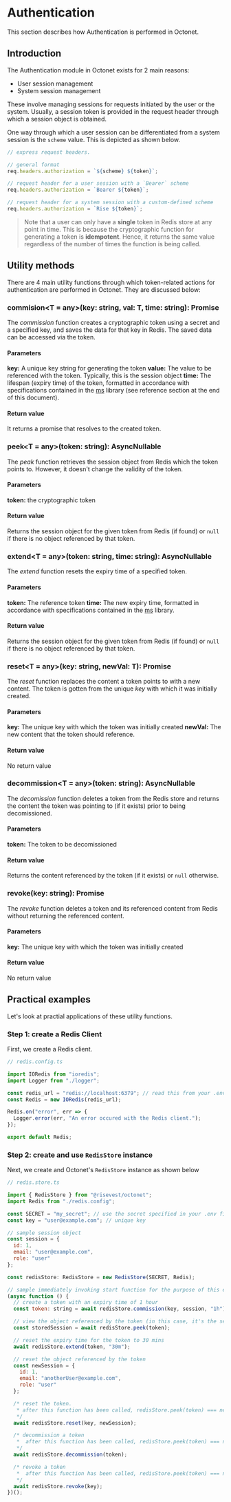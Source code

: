 # Authentication

This section describes how Authentication is performed in Octonet.

## Introduction

The Authentication module in Octonet exists for 2 main reasons:

- User session management
- System session management

These involve managing sessions for requests initiated by the user or the system. Usually, a session token is provided in the request header through which a session object is obtained.

One way through which a user session can be differentiated from a system session is the `scheme` value. This is depicted as shown below.

```js
// express request headers.

// general format
req.headers.authorization = `${scheme} ${token}`;

// request header for a user session with a `Bearer` scheme
req.headers.authorization = `Bearer ${token}`;

// request header for a system session with a custom-defined scheme
req.headers.authorization = `Rise ${token}`;
```

> Note that a user can only have a **single** token in Redis store at any point in time. This is because the cryptographic function for generating a token is **idempotent**. Hence, it returns the same value regardless of the number of times the function is being called.

## Utility methods

There are 4 main utility functions through which token-related actions for authentication are performed in Octonet. They are discussed below:

### commision<T = any>(key: string, val: T, time: string): Promise<string>

The _commission_ function creates a cryptographic token using a secret and a specified key, and saves the data for that key in Redis. The saved data can be accessed via the token.

#### Parameters

**key:** A unique key string for generating the token
**value:** The value to be referenced with the token. Typically, this is the session object
**time:** The lifespan (expiry time) of the token, formatted in accordance with specifications contained in the [ms](https://github.com/vercel/ms#readme) library (see reference section at the end of this document).

#### Return value

It returns a promise that resolves to the created token.

### peek<T = any>(token: string): AsyncNullable<T>

The _peak_ function retrieves the session object from Redis which the token points to. However, it doesn't change the validity of the token.

#### Parameters

**token:** the cryptographic token

#### Return value

Returns the session object for the given token from Redis (if found) or `null` if there is no object referenced by that token.

### extend<T = any>(token: string, time: string): AsyncNullable<T>

The _extend_ function resets the expiry time of a specified token.

#### Parameters

**token:** The reference token
**time:** The new expiry time, formatted in accordance with specifications contained in the [ms](https://github.com/vercel/ms#readme) library.

#### Return value

Returns the session object for the given token from Redis (if found) or `null` if there is no object referenced by that token.

### reset<T = any>(key: string, newVal: T): Promise<void>

The _reset_ function replaces the content a token points to with a new content. The token is gotten from the unique _key_ with which it was initially created.

#### Parameters

**key:** The unique key with which the token was initially created
**newVal:** The new content that the token should reference.

#### Return value

No return value

### decommission<T = any>(token: string): AsyncNullable<T>

The _decomission_ function deletes a token from the Redis store and returns the content the token was pointing to (if it exists) prior to being decomissioned.

#### Parameters

**token:** The token to be decomissioned

#### Return value

Returns the content referenced by the token (if it exists) or `null` otherwise.

### revoke(key: string): Promise<void>

The _revoke_ function deletes a token and its referenced content from Redis without returning the referenced content.

#### Parameters

**key:** The unique key with which the token was initially created

#### Return value

No return value

## Practical examples

Let's look at practial applications of these utility functions.

### Step 1: create a Redis Client

First, we create a Redis client.

```js
// redis.config.ts

import IORedis from "ioredis";
import Logger from "./logger";

const redis_url = "redis://localhost:6379"; // read this from your .env file
const Redis = new IORedis(redis_url);

Redis.on("error", err => {
  Logger.error(err, "An error occured with the Redis client.");
});

export default Redis;
```

### Step 2: create and use `RedisStore` instance

Next, we create and Octonet's `RedisStore` instance as shown below

```js
// redis.store.ts

import { RedisStore } from "@risevest/octonet";
import Redis from "./redis.config";

const SECRET = "my_secret"; // use the secret specified in your .env file
const key = "user@example.com"; // unique key

// sample session object
const session = {
  id: 1,
  email: "user@example.com",
  role: "user"
};

const redisStore: RedisStore = new RedisStore(SECRET, Redis);

// sample immediately invoking start function for the purpose of this example
(async function () {
  // create a token with an expiry time of 1 hour
  const token: string = await redisStore.commission(key, session, "1h"); // returns a cryptographic token

  // view the object referenced by the token (in this case, it's the session object created above)
  const storedSession = await redisStore.peek(token);

  // reset the expiry time for the token to 30 mins
  await redisStore.extend(token, "30m");

  // reset the object referenced by the token
  const newSession = {
    id: 1,
    email: "anotherUser@example.com",
    role: "user"
  };

  /* reset the token.
   * after this function has been called, redisStore.peek(token) === newSession
   */
  await redisStore.reset(key, newSession);

  /* decommission a token
   *  after this function has been called, redisStore.peek(token) === null
   */
  await redisStore.decommission(token);

  /* revoke a token
   *  after this function has been called, redisStore.peek(token) === null
   */
  await redisStore.revoke(key);
})();
```
